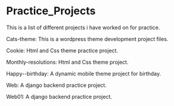# Practice_Projects
This is a list of different projects i have worked on for practice.

Cats-theme: This is a wordpress theme development project files.

Cookie: Html and Css theme practice project.

Monthly-resolutions: Html and Css theme project.

Happy--birthday: A dynamic mobile theme project for birthday.

Web: A django backend practice project.

Web01: A django backend practice project.
